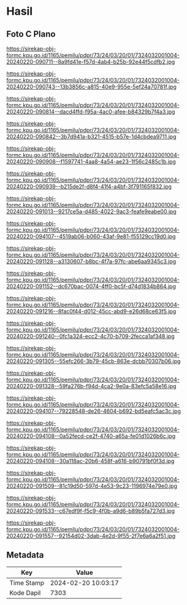 # Hasil

## Foto C Plano

https://sirekap-obj-formc.kpu.go.id/1165/pemilu/pdpr/73/24/03/20/01/7324032001004-20240220-090711--8a9fd41e-f57d-4ab4-b25b-92e44f5cdfb2.jpg

https://sirekap-obj-formc.kpu.go.id/1165/pemilu/pdpr/73/24/03/20/01/7324032001004-20240220-090743--13b3856c-a815-40e9-955e-5ef24a70781f.jpg

https://sirekap-obj-formc.kpu.go.id/1165/pemilu/pdpr/73/24/03/20/01/7324032001004-20240220-090814--dacd4ffd-f95a-4ac0-afee-b84329b7f4a3.jpg

https://sirekap-obj-formc.kpu.go.id/1165/pemilu/pdpr/73/24/03/20/01/7324032001004-20240220-090842--3b7d941a-b321-4515-b57e-1d4cbdea9711.jpg

https://sirekap-obj-formc.kpu.go.id/1165/pemilu/pdpr/73/24/03/20/01/7324032001004-20240220-090908--f1597741-4aa8-4a54-ae23-1f56c2485c1b.jpg

https://sirekap-obj-formc.kpu.go.id/1165/pemilu/pdpr/73/24/03/20/01/7324032001004-20240220-090939--b215de2f-d8f4-41f4-a4bf-3f791165f832.jpg

https://sirekap-obj-formc.kpu.go.id/1165/pemilu/pdpr/73/24/03/20/01/7324032001004-20240220-091013--9217ce5a-d485-4022-9ac3-feafe9eabe00.jpg

https://sirekap-obj-formc.kpu.go.id/1165/pemilu/pdpr/73/24/03/20/01/7324032001004-20240220-094107--4519ab06-b060-43af-9e81-f55129cc19d0.jpg

https://sirekap-obj-formc.kpu.go.id/1165/pemilu/pdpr/73/24/03/20/01/7324032001004-20240220-091128--a3130607-b8bc-4f7a-97fc-abe6aa9345c3.jpg

https://sirekap-obj-formc.kpu.go.id/1165/pemilu/pdpr/73/24/03/20/01/7324032001004-20240220-091152--dc670bac-0074-4ff0-bc5f-d74d1834b864.jpg

https://sirekap-obj-formc.kpu.go.id/1165/pemilu/pdpr/73/24/03/20/01/7324032001004-20240220-091216--8fac0f44-d012-45cc-abd9-e26d68ce63f5.jpg

https://sirekap-obj-formc.kpu.go.id/1165/pemilu/pdpr/73/24/03/20/01/7324032001004-20240220-091240--0fc1a324-ecc2-4c70-b709-2fecca1af348.jpg

https://sirekap-obj-formc.kpu.go.id/1165/pemilu/pdpr/73/24/03/20/01/7324032001004-20240220-091305--55efc266-3b79-45cb-863e-dcbb70307b06.jpg

https://sirekap-obj-formc.kpu.go.id/1165/pemilu/pdpr/73/24/03/20/01/7324032001004-20240220-091328--59fa276b-f94d-4ca2-9e0a-83efc5a58e16.jpg

https://sirekap-obj-formc.kpu.go.id/1165/pemilu/pdpr/73/24/03/20/01/7324032001004-20240220-094107--79228548-de26-4604-b692-bd5eafc5ac3c.jpg

https://sirekap-obj-formc.kpu.go.id/1165/pemilu/pdpr/73/24/03/20/01/7324032001004-20240220-094108--0a52fecd-ce2f-4740-a65a-fe01d1026b6c.jpg

https://sirekap-obj-formc.kpu.go.id/1165/pemilu/pdpr/73/24/03/20/01/7324032001004-20240220-094108--30a118ac-20b6-458f-a616-b90791bf0f3d.jpg

https://sirekap-obj-formc.kpu.go.id/1165/pemilu/pdpr/73/24/03/20/01/7324032001004-20240220-091509--81c19d50-597d-4e53-9c23-1196974e79e0.jpg

https://sirekap-obj-formc.kpu.go.id/1165/pemilu/pdpr/73/24/03/20/01/7324032001004-20240220-091533--c67edf9f-f5c9-4f0b-a9d6-b89b5fa727d3.jpg

https://sirekap-obj-formc.kpu.go.id/1165/pemilu/pdpr/73/24/03/20/01/7324032001004-20240220-091557--92154d02-3dab-4e2d-9f55-2f7e6a6a2f51.jpg


## Metadata

| Key        | Value               |
| ---------- | ------------------- |
| Time Stamp | 2024-02-20 10:03:17 |
| Kode Dapil | 7303                |



